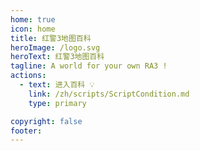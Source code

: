 ```yaml
---
home: true
icon: home
title: 红警3地图百科
heroImage: /logo.svg
heroText: 红警3地图百科
tagline: A world for your own RA3 !
actions:
  - text: 进入百科 💡
    link: /zh/scripts/ScriptCondition.md
    type: primary

copyright: false
footer: 
---
```

